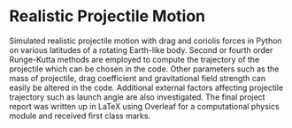 # Realistic Projectile Motion
Simulated realistic projectile motion with drag and coriolis forces in Python on various latitudes of a rotating Earth-like body. Second or fourth order Runge-Kutta methods are employed to compute the trajectory of the projectile which can be chosen in the code. Other parameters such as the mass of projectile, drag coefficient and gravitational field strength can easily be altered in the code. Additional external factors affecting projectile trajectory such as launch angle are also investigated. The final project report was written up in LaTeX using Overleaf for a computational physics module and received first class marks.
